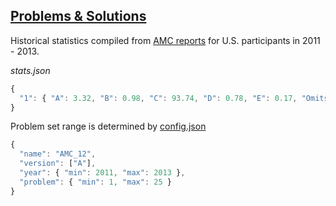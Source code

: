 ## [Problems & Solutions](https://artofproblemsolving.com/wiki/index.php?title=AMC_12_Problems_and_Solutions)

Historical statistics compiled from [AMC reports](http://amc-reg.maa.org/reports/generalreports.aspx) for U.S. participants in 2011 - 2013.

*stats.json*
```javascript
{
  "1": { "A": 3.32, "B": 0.98, "C": 93.74, "D": 0.78, "E": 0.17, "Omits": 0.99, "Answer": "C"
}
```

Problem set range is determined by [config.json](https://github.com/aops-bot/AMC_12/blob/master/config.json)

```javascript
{
  "name": "AMC_12",
  "version": ["A"],
  "year": { "min": 2011, "max": 2013 },
  "problem": { "min": 1, "max": 25 }
}
```
